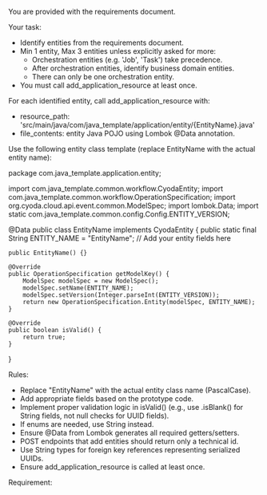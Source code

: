 You are provided with the requirements document.

Your task:
- Identify entities from the requirements document.
- Min 1 entity, Max 3 entities unless explicitly asked for more:
  - Orchestration entities (e.g. 'Job', 'Task') take precedence.
  - After orchestration entities, identify business domain entities.
  - There can only be one orchestration entity.
- You must call add_application_resource at least once.

For each identified entity, call add_application_resource with:
- resource_path: 'src/main/java/com/java_template/application/entity/{EntityName}.java'
- file_contents: entity Java POJO using Lombok @Data annotation.

Use the following entity class template (replace EntityName with the actual entity name):

package com.java_template.application.entity;

import com.java_template.common.workflow.CyodaEntity;
import com.java_template.common.workflow.OperationSpecification;
import org.cyoda.cloud.api.event.common.ModelSpec;
import lombok.Data;
import static com.java_template.common.config.Config.ENTITY_VERSION;

@Data
public class EntityName implements CyodaEntity {
    public static final String ENTITY_NAME = "EntityName";
    // Add your entity fields here

    public EntityName() {}

    @Override
    public OperationSpecification getModelKey() {
        ModelSpec modelSpec = new ModelSpec();
        modelSpec.setName(ENTITY_NAME);
        modelSpec.setVersion(Integer.parseInt(ENTITY_VERSION));
        return new OperationSpecification.Entity(modelSpec, ENTITY_NAME);
    }

    @Override
    public boolean isValid() {
        return true;
    }
}

Rules:
- Replace "EntityName" with the actual entity class name (PascalCase).
- Add appropriate fields based on the prototype code.
- Implement proper validation logic in isValid() (e.g., use .isBlank() for String fields, not null checks for UUID fields).
- If enums are needed, use String instead.
- Ensure @Data from Lombok generates all required getters/setters.
- POST endpoints that add entities should return only a technical id.
- Use String types for foreign key references representing serialized UUIDs.
- Ensure add_application_resource is called at least once.

Requirement: